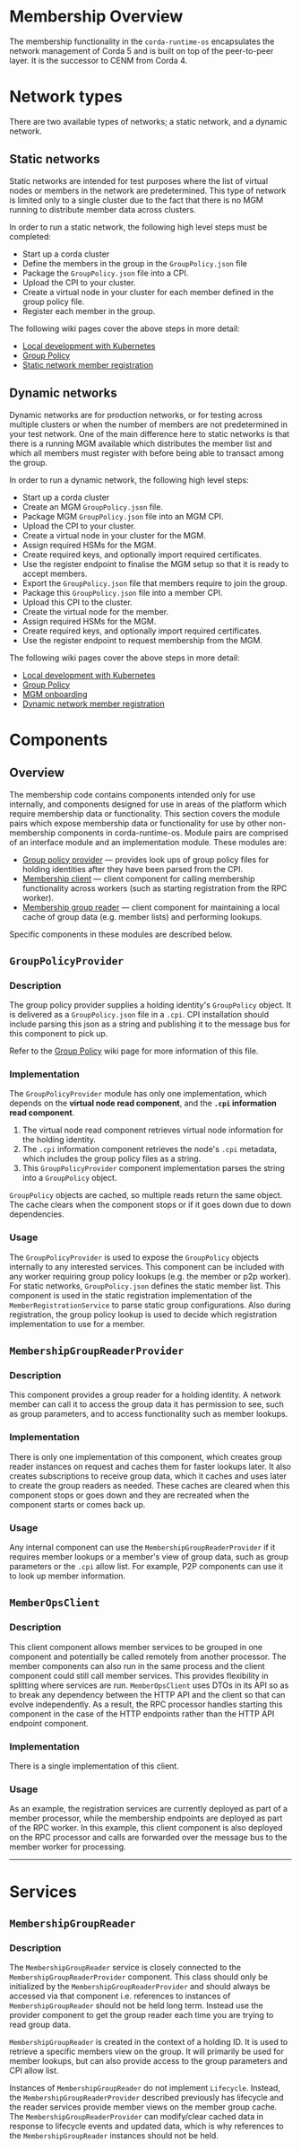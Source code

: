 # Membership Overview
The membership functionality in the `corda-runtime-os` encapsulates the network management of Corda 5 and is built on top of the peer-to-peer layer. It is the successor to CENM from Corda 4.

# Network types
There are two available types of networks; a static network, and a dynamic network.

## Static networks
Static networks are intended for test purposes where the list of virtual nodes or members in the network are predetermined. This type of network is limited only to a single cluster due to the fact that there is no MGM running to distribute member data across clusters. 

In order to run a static network, the following high level steps must be completed:
* Start up a corda cluster
* Define the members in the group in the `GroupPolicy.json` file
* Package the `GroupPolicy.json` file into a CPI.
* Upload the CPI to your cluster.
* Create a virtual node in your cluster for each member defined in the group policy file.
* Register each member in the group.

The following wiki pages cover the above steps in more detail:
* [Local development with Kubernetes](https://github.com/corda/corda-runtime-os/wiki/Local-development-with-Kubernetes)
* [Group Policy](https://github.com/corda/corda-runtime-os/wiki/Group-Policy)
* [Static network member registration](https://github.com/corda/corda-runtime-os/wiki/Member-Onboarding-(Static-Networks))

## Dynamic networks
Dynamic networks are for production networks, or for testing across multiple clusters or when the number of members are not predetermined in your test network. One of the main difference here to static networks is that there is a running MGM available which distributes the member list and which all members must register with before being able to transact among the group.

In order to run a dynamic network, the following high level steps:
* Start up a corda cluster
* Create an MGM `GroupPolicy.json` file.
* Package MGM `GroupPolicy.json` file into an MGM CPI.
* Upload the CPI to your cluster.
* Create a virtual node in your cluster for the MGM.
* Assign required HSMs for the MGM.
* Create required keys, and optionally import required certificates.
* Use the register endpoint to finalise the MGM setup so that it is ready to accept members.
* Export the `GroupPolicy.json` file that members require to join the group.
* Package this `GroupPolicy.json` file into a member CPI.
* Upload this CPI to the cluster.
* Create the virtual node for the member.
* Assign required HSMs for the MGM.
* Create required keys, and optionally import required certificates.
* Use the register endpoint to request membership from the MGM.

The following wiki pages cover the above steps in more detail:
* [Local development with Kubernetes](https://github.com/corda/corda-runtime-os/wiki/Local-development-with-Kubernetes)
* [Group Policy](https://github.com/corda/corda-runtime-os/wiki/Group-Policy)
* [MGM onboarding](https://github.com/corda/corda-runtime-os/wiki/MGM-Onboarding)
* [Dynamic network member registration](https://github.com/corda/corda-runtime-os/wiki/Member-Onboarding-(Dynamic-Networks))

# Components
## Overview
The membership code contains components intended only for use internally, and components designed for use in areas of the platform which require membership data or functionality. This section covers the module pairs which expose membership data or functionality for use by other non-membership components in corda-runtime-os. Module pairs are comprised of an interface module and an implementation module. These modules are:
* [Group policy provider](#GroupPolicyProvider) — provides look ups of group policy files for holding identities after they have been parsed from the CPI.
* [Membership client](#MemberOpsClient) — client component for calling membership functionality across workers (such as starting registration from the RPC worker).
* [Membership group reader](#MembershipGroupReaderProvider) — client component for maintaining a local cache of group data (e.g. member lists) and performing lookups.

Specific components in these modules are described below.

## `GroupPolicyProvider`
### Description
The group policy provider supplies a holding identity's `GroupPolicy` object. It is delivered as a `GroupPolicy.json` file in a `.cpi`. CPI installation should include parsing this json as a string and publishing it to the message bus for this component to pick up.

Refer to the [Group Policy](https://github.com/corda/corda-runtime-os/wiki/Group-Policy) wiki page for more information of this file.

### Implementation
The `GroupPolicyProvider` module has only one implementation, which depends on the **virtual node read component**, and the **`.cpi` information read component**. 
1. The virtual node read component retrieves virtual node information for the holding identity.
2. The `.cpi` information component retrieves the node's `.cpi` metadata, which includes the group policy files as a string. 
3. This `GroupPolicyProvider` component implementation parses the string into a `GroupPolicy` object.

`GroupPolicy` objects are cached, so multiple reads return the same object. The cache clears when the component stops or if it goes down due to down dependencies.

### Usage
The `GroupPolicyProvider` is used to expose the `GroupPolicy` objects internally to any interested services. This component can be included with any worker requiring group policy lookups (e.g. the member or p2p worker). 
For static networks, `GroupPolicy.json` defines the static member list. This component is used in the static registration implementation of the `MemberRegistrationService` to parse static group configurations. Also during registration, the group policy lookup is used to decide which registration implementation to use for a member.


## `MembershipGroupReaderProvider`
### Description
This component provides a group reader for a holding identity. A network member can call it to access the group data it has permission to see, such as group parameters, and to access functionality such as member lookups.

### Implementation
There is only one implementation of this component, which creates group reader instances on request and caches them for faster lookups later. It also creates subscriptions to receive group data, which it caches and uses later to create the group readers as needed. These caches are cleared when this component stops or goes down and they are recreated when the component starts or comes back up.

### Usage
Any internal component can use the `MembershipGroupReaderProvider` if it requires member lookups or a member's view of group data, such as group parameters or the `.cpi` allow list.
For example, P2P components can use it to look up member information.

## `MemberOpsClient`
### Description
This client component allows member services to be grouped in one component and potentially be called remotely from another processor. The member components can also run in the same process and the client component could still call member services. This provides flexibility in splitting where services are run.
`MemberOpsClient` uses DTOs in its API so as to break any dependency between the HTTP API and the client so that can evolve independently. As a result, the RPC processor handles starting this component in the case of the HTTP endpoints rather than the HTTP API endpoint component.

### Implementation
There is a single implementation of this client.

### Usage
As an example, the registration services are currently deployed as part of a member processor, while the membership endpoints are deployed as part of the RPC worker. In this example, this client component is also deployed on the RPC processor and calls are forwarded over the message bus to the member worker for processing.

---
# Services
## `MembershipGroupReader`
### Description
The `MembershipGroupReader` service is closely connected to the `MembershipGroupReaderProvider` component. This class should only be initialized by the `MembershipGroupReaderProvider` and should always be accessed via that component i.e. references to instances of `MembershipGroupReader` should not be held long term. Instead use the provider component to get the group reader each time you are trying to read group data.

`MembershipGroupReader` is created in the context of a holding ID. It is used to retrieve a specific members view on the group. It will primarily be used for member lookups, but can also provide access to the group parameters and CPI allow list. 

Instances of `MembershipGroupReader` do not implement `Lifecycle`. Instead, the `MembershipGroupReaderProvider` described previously has lifecycle and the reader services provide member views on the member group cache. The `MembershipGroupReaderProvider` can modify/clear cached data in response to lifecycle events and updated data, which is why references to the `MembershipGroupReader` instances should not be held.

